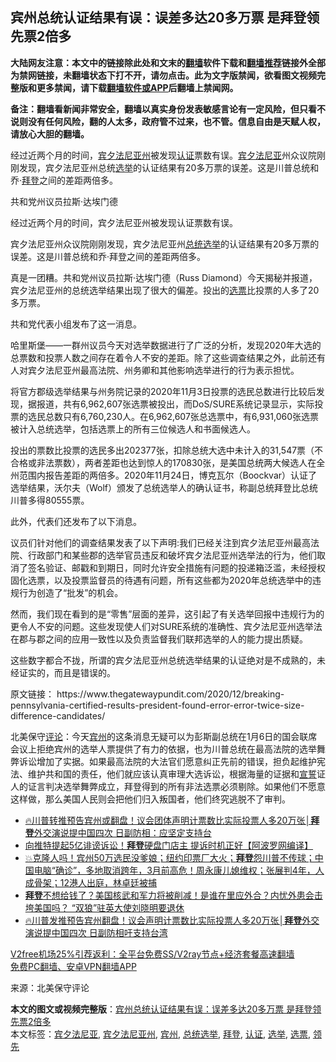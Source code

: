  <h2>宾州总统认证结果有误：误差多达20多万票 是拜登领先票2倍多</h2> <p class="notice"><b>大陆网友注意：本文中的链接除此处和文末的<a href="https://github.com/bannedbook/fanqiang" >翻墙</a>软件下载和<a href="https://github.com/killgcd/justmysocks/blob/master/README.md">翻墙推荐</a>链接外全部为禁网链接，未翻墙状态下打不开，请勿点击。此为文字版禁闻，欲看图文视频完整版和更多禁闻，请下载<a href="https://github.com/bannedbook/fanqiang">翻墙软件或APP</a>后翻墙上禁闻网。</p><p>备注：翻墙看新闻非常安全，翻墙以真实身份发表敏感言论有一定风险，但只看不说则没有任何风险，翻的人太多，政府管不过来，也不管。信息自由是天赋人权，请放心大胆的翻墙。</b></p>  <div class="entry"> <p id="summary">经过近两个月的时间，<a href="https://www.bannedbook.org/bnews/tag/%e5%ae%be%e5%a4%95%e6%b3%95%e5%b0%bc%e4%ba%9a%e5%b7%9e/" class="st_tag internal_tag" rel="tag" title="标签 宾夕法尼亚州 下的日志">宾夕法尼亚州</a>被发现<a href="https://www.bannedbook.org/bnews/tag/%E8%AE%A4%E8%AF%81/" class="st_tag internal_tag" rel="tag" title="标签 认证 下的日志">认证</a>票数有误。<a href="https://www.bannedbook.org/bnews/tag/%E5%AE%BE%E5%A4%95%E6%B3%95%E5%B0%BC%E4%BA%9A/" class="st_tag internal_tag" rel="tag" title="标签 宾夕法尼亚 下的日志">宾夕法尼亚</a>州众议院刚刚发现，宾夕法尼亚州总统<a href="https://www.bannedbook.org/bnews/tag/%e9%80%89%e4%b8%be/" class="st_tag internal_tag" rel="tag" title="标签 选举 下的日志">选举</a>的认证结果有20多万票的误差。这是川普总统和乔·<a href="https://www.bannedbook.org/bnews/tag/%e6%8b%9c%e7%99%bb/" class="st_tag internal_tag" rel="tag" title="标签 拜登 下的日志">拜登</a>之间的差距两倍多。</p> <p id="conimg">共和党州议员拉斯·达埃门德</p> <p>经过近两个月的时间，宾夕法尼亚州被发现认证票数有误。</p> <p>宾夕法尼亚州众议院刚刚发现，宾夕法尼亚州<a href="https://www.bannedbook.org/bnews/tag/%e6%80%bb%e7%bb%9f%e9%80%89%e4%b8%be/" class="st_tag internal_tag" rel="tag" title="标签 总统选举 下的日志">总统选举</a>的认证结果有20多万票的误差。这是川普总统和乔·拜登之间的差距两倍多。</p>  <p>真是一团糟。共和党州议员拉斯·达埃门德（Russ Diamond）今天揭秘并报道，宾夕法尼亚州的总统选举结果出现了很大的偏差。投出的<a href="https://www.bannedbook.org/bnews/tag/%E9%80%89%E7%A5%A8/" class="st_tag internal_tag" rel="tag" title="标签 选票 下的日志">选票</a>比投票的人多了20多万票。</p> <p>共和党代表小组发布了这一消息。</p> <p>哈里斯堡——一群州议员今天对选举数据进行了广泛的分析，发现2020年大选的总票数和投票人数之间存在着令人不安的差距。除了这些调查结果之外，此前还有人对宾夕法尼亚州最高法院、州务卿和其他影响选举进行的行为表示担忧。</p> <p>将官方郡级选举结果与州务院记录的2020年11月3日投票的选民总数进行比较后发现，据报道，共有6,962,607张选票被投出，而DoS/SURE系统记录显示，实际投票的选民总数只有6,760,230人。在6,962,607张总选票中，有6,931,060张选票被计入总统选举，包括选票上的所有三位候选人和书面候选人。</p>  <p>投出的票数比投票的选民多出202377张，扣除总统大选中未计入的31,547票（不合格或非法票数），两者差距也达到惊人的170830张，是美国总统两大候选人在全州范围内报告差距的两倍多。2020年11月24日，博克瓦尔（Boockvar）认证了选举结果，沃尔夫（Wolf）颁发了总统选举人的确认证书，称副总统拜登比总统川普多得80555票。</p> <p>此外，代表们还发布了以下消息。</p> <p>议员们针对他们的调查结果发表了以下声明:我们已经关注到宾夕法尼亚州最高法院、行政部门和某些郡的选举官员违反和破坏宾夕法尼亚州选举法的行为，他们取消了签名验证、邮戳和到期日，同时允许安全措施有问题的投递箱泛滥，未经授权固化选票，以及投票监督员的待遇有问题，所有这些都为2020年总统选举中的违规行为创造了“批发”的机会。</p> <p>然而，我们现在看到的是“零售”层面的差异，这引起了有关选举回报中违规行为的更令人不安的问题。这些发现使人们对SURE系统的准确性、宾夕法尼亚州选举法在郡与郡之间的应用一致性以及负责监督我们联邦选举的人的能力提出质疑。</p>  <p>这些数字都合不拢，所谓的宾夕法尼亚州总统选举结果的认证绝对是不成熟的，未经证实的，而且是错误的。</p> <p>原文链接： https://www.thegatewaypundit.com/2020/12/breaking-pennsylvania-certified-results-president-found-error-error-twice-size-difference-candidates/</p> <p>北美保守<span class='wp_keywordlink_affiliate'><a href="https://www.bannedbook.org/bnews/comments/" title="新闻评论" target="_blank">评论</a></span>：今天<a href="https://www.bannedbook.org/bnews/tag/%E5%AE%BE%E5%B7%9E/" class="st_tag internal_tag" rel="tag" title="标签 宾州 下的日志">宾州</a>的这条消息无疑可以为彭斯副总统在1月6日的国会联席会议上拒绝宾州的选举人票提供了有力的依据，也为川普总统在最高法院的选举舞弊诉讼增加了实据。如果最高法院的大法官们愿意纠正先前的错误，担负起维护宪法、维护共和国的责任，他们就应该认真审理大选诉讼，根据海量的证据和<span class='wp_keywordlink'><a href="https://www.bannedbook.org/forum5/topic17.html" title="宣誓与预言" target="_blank">宣誓</a></span>证人的证言判决选举舞弊成立，拜登得到的所有非法选票必须剔除。如果他们不愿意这样做，那么美国人民则会把他们归入叛国者，他们终究逃脱不了审判。</p> <ul class='op-related-articles' title='相关阅读'> <li><a href='https://www.bannedbook.org/bnews/taiwannews/20201229/1457134.html' target='_blank'>🔥川普转推预告宾州或翻盘！议会团体声明计票数比实际投票人多20万张│<b>拜登</b>外交演说提中国四次 日副防相：应坚定支持台</a></li> <li><a href='https://www.bannedbook.org/bnews/topimagenews/20201229/1457112.html' target='_blank'>向推特提起5亿诽谤诉讼！<b>拜登</b>硬盘门店主 提诉时机正好【阿波罗网编译】</a></li> <li><a href='https://www.bannedbook.org/bnews/bannedvideo/20201229/1457074.html' target='_blank'>💥克隆人吗！宾州50万选民没爹娘；纽约印票厂大火；<b>拜登</b>怨川普不传球；中国电脑“确诊”，多地取消跨年，3月前高危！周永康儿媳维权；张展判4年，人成骨架；12港人出庭，林卓廷被捕</a></li> <li><a href='https://www.bannedbook.org/bnews/cbnews/20201229/1457068.html' target='_blank'><b>拜登</b>不想给钱了？美国核武和军力将被削减！是谁在里应外合？内忧外患会击垮美国吗？ “双狼”驻英大使刘晓明要退休</a></li> <li><a href='https://www.bannedbook.org/bnews/bannedvideo/20201229/1457065.html' target='_blank'>🔥川普发推预告宾州翻盘！议会声明计票数比实际投票人多20万张│<b>拜登</b>外交演说提中国四次 日副防相吁支持台湾</a></li> </ul> <p class="texttj"> <a href="https://github.com/bannedbook/fanqiang/wiki/V2ray%E6%9C%BA%E5%9C%BA" target="_blank">V2free机场25%引荐返利：全平台免费SS/V2ray节点+经济套餐高速翻墙</a><br/> <a href="https://github.com/bannedbook/fanqiang/wiki/%E7%A6%81%E9%97%BB%E7%BD%91%E5%AE%89%E5%8D%93%E7%BF%BB%E5%A2%99%E6%96%B0%E9%97%BBAPP" target="_blank">免费PC翻墙、安卓VPN翻墙APP</a></p><p> 来源：北美保守评论 </p> <a name='sharetosocial'></a>       <div><b>本文的图文或视频完整版</b>：<a href='https://www.bannedbook.org/bnews/topimagenews/20201229/1457137.html'>宾州总统认证结果有误：误差多达20多万票 是拜登领先票2倍多</a></div>  </div><!--END ENTRY--> <div class="postfooter"> <div>本文标签：<a href="https://www.bannedbook.org/bnews/tag/%E5%AE%BE%E5%A4%95%E6%B3%95%E5%B0%BC%E4%BA%9A/" rel="tag">宾夕法尼亚</a>, <a href="https://www.bannedbook.org/bnews/tag/%e5%ae%be%e5%a4%95%e6%b3%95%e5%b0%bc%e4%ba%9a%e5%b7%9e/" rel="tag">宾夕法尼亚州</a>, <a href="https://www.bannedbook.org/bnews/tag/%E5%AE%BE%E5%B7%9E/" rel="tag">宾州</a>, <a href="https://www.bannedbook.org/bnews/tag/%e6%80%bb%e7%bb%9f%e9%80%89%e4%b8%be/" rel="tag">总统选举</a>, <a href="https://www.bannedbook.org/bnews/tag/%e6%8b%9c%e7%99%bb/" rel="tag">拜登</a>, <a href="https://www.bannedbook.org/bnews/tag/%E8%AE%A4%E8%AF%81/" rel="tag">认证</a>, <a href="https://www.bannedbook.org/bnews/tag/%e9%80%89%e4%b8%be/" rel="tag">选举</a>, <a href="https://www.bannedbook.org/bnews/tag/%E9%80%89%E7%A5%A8/" rel="tag">选票</a>, <a href="https://www.bannedbook.org/bnews/tag/%E9%A2%86%E5%85%88/" rel="tag">领先</a></div>  </div><!--END POSTFOOTER--> 